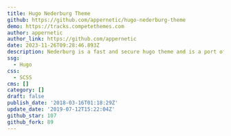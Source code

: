 ```yaml
---
title: Hugo Nederburg Theme
github: https://github.com/appernetic/hugo-nederburg-theme
demo: https://tracks.competethemes.com
author: appernetic
author_link: https://github.com/appernetic
date: 2023-11-26T09:28:46.893Z
description: Nederburg is a fast and secure hugo theme and is a port of the Tracks WP theme
ssg:
  - Hugo
css:
  - SCSS
cms: []
category: []
draft: false
publish_date: '2018-03-16T01:18:29Z'
update_date: '2019-07-12T15:22:04Z'
github_star: 107
github_fork: 89
---
```

